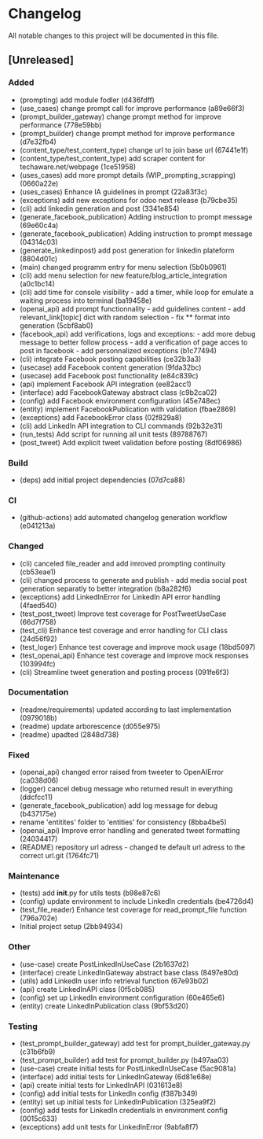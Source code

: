# Changelog

All notable changes to this project will be documented in this file.


## [Unreleased]


### Added

- (prompting) add module fodler (d436fdff)
- (use_cases) change prompt call for improve performance (a89e66f3)
- (prompt_builder_gateway) change prompt method for improve performance (778e59bb)
- (prompt_builder) change prompt method for improve performance (d7e32fb4)
- (content_type/test_content_type) change url to join base url (67441e1f)
- (content_type/test_content_type) add scraper content for techaware.net/webpage (1ce51958)
- (uses_cases) add more prompt details (WIP_prompting_scrapping) (0660a22e)
- (uses_cases) Enhance IA guidelines in prompt (22a83f3c)
- (exceptions) add new exceptions for odoo next release (b79cbe35)
- (cli) add linkedin generation and post (3341e854)
- (generate_facebook_publication) Adding instruction to prompt message (69e60c4a)
- (generate_facebook_publication) Adding instruction to prompt message (04314c03)
- (generate_linkedinpost) add post generation for linkedin plateform (8804d01c)
- (main) changed programm entry for menu selection (5b0b0961)
- (cli) add menu selection for new feature/blog_article_integration (a0c1bc14)
- (cli) add time for console visibility - add a timer, while loop for emulate a waiting process into terminal (ba19458e)
- (openai_api) add prompt functionnality - add guidelines content - add relevant_link[topic] dict with random selection - fix ** format into generation (5cbf8ab0)
- (facebook_api) add verifications, logs and exceptions: - add more debug message to better follow process - add a verification of page acces to post in facebook - add personnalized exceptions (b1c77494)
- (cli) integrate Facebook posting capabilities (ce32b3a3)
- (usecase) add Facebook content generation (9fda32bc)
- (usecase) add Facebook post functionality (e84c839c)
- (api) implement Facebook API integration (ee82acc1)
- (interface) add FacebookGateway abstract class (c9b2ca02)
- (config) add Facebook environment configuration (45e748ec)
- (entity) implement FacebookPublication with validation (fbae2869)
- (exceptions) add FacebookError class (02f829a8)
- (cli) add LinkedIn API integration to CLI commands (92b32e31)
- (run_tests) Add script for running all unit tests (89788767)
- (post_tweet) Add explicit tweet validation before posting (8df06986)

### Build

- (deps) add initial project dependencies (07d7ca88)

### CI

- (github-actions) add automated changelog generation workflow (e041213a)

### Changed

- (cli) canceled file_reader and add imroved prompting continuity (cb53eae1)
- (cli) changed process to generate and publish - add media social post generation separatly to better integration (b8a282f6)
- (exceptions) add LinkedInError for LinkedIn API error handling (4faed540)
- (test_post_tweet) Improve test coverage for PostTweetUseCase (66d7f758)
- (test_cli) Enhance test coverage and error handling for CLI class (24d56f92)
- (test_loger) Enhance test coverage and improve mock usage (18bd5097)
- (test_openai_api) Enhance test coverage and improve mock responses (103994fc)
- (cli) Streamline tweet generation and posting process (091fe6f3)

### Documentation

- (readme/requirements) updated according to last implementation (0979018b)
- (readme) update arborescence (d055e975)
- (readme) upadted (2848d738)

### Fixed

- (openai_api) changed error raised from tweeter to OpenAIError (ca038d06)
- (logger) cancel debug message who returned result in everything (ddcfcc11)
- (generate_facebook_publication) add log message for debug (b437175e)
- rename 'entitites' folder to 'entities' for consistency (8bba4be5)
- (openai_api) Improve error handling and generated tweet formatting (24034417)
- (README) repository url adress - changed te default url adress to the correct url.git (1764fc71)

### Maintenance

- (tests) add __init__.py for utils tests (b98e87c6)
- (config) update environment to include LinkedIn credentials (be4726d4)
- (test_file_reader) Enhance test coverage for read_prompt_file function (796a702e)
- Initial project setup (2bb94934)

### Other

- (use-case) create PostLinkedInUseCase (2b1637d2)
- (interface) create LinkedInGateway abstract base class (8497e80d)
- (utils) add LinkedIn user info retrieval function (67e93b02)
- (api) create LinkedInAPI class (0f5cb085)
- (config) set up LinkedIn environment configuration (60e465e6)
- (entity) create LinkedInPublication class (9bf53d20)

### Testing

- (test_prompt_builder_gateway) add test for prompt_builder_gateway.py (c31b6fb9)
- (test_prompt_builder) add test for prompt_builder.py (b497aa03)
- (use-case) create initial tests for PostLinkedInUseCase (5ac9081a)
- (interface) add initial tests for LinkedInGateway (6d81e68e)
- (api) create initial tests for LinkedInAPI (031613e8)
- (config) add initial tests for LinkedIn config (f387b349)
- (entity) set up initial tests for LinkedInPublication (325ea9f2)
- (config) add tests for LinkedIn credentials in environment config (0015c633)
- (exceptions) add unit tests for LinkedInError (9abfa8f7)